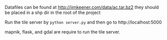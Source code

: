 Datafiles can be found at http://jimkeener.com/data/ac.tar.bz2 they should be placed in a shp dir in the root of the project

Run the tile server by `python server.py` and then go to http://localhost:5000

mapnik, flask, and gdal are require to run the tile server.
